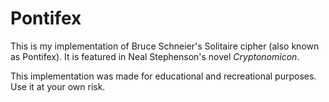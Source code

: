 Pontifex
========

This is my implementation of Bruce Schneier's Solitaire cipher (also
known as Pontifex). It is featured in Neal Stephenson's novel
*Cryptonomicon*.

This implementation was made for educational and recreational purposes.
Use it at your own risk.

